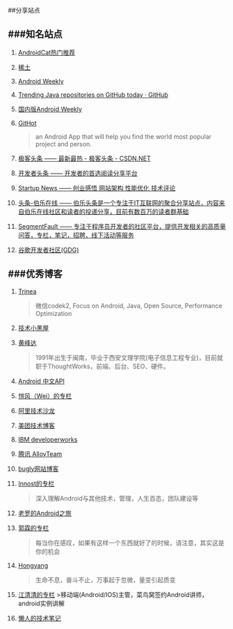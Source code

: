 ##分享站点

###知名站点
---
1. [AndroidCat热门推荐](http://androidcat.com/)

2. [稀土](http://gold.xitu.io/#/)

3. [Android Weekly](http://androidweekly.net/)

4. [Trending Java repositories on GitHub today · GitHub](https://github.com/trending?l=java)

5. [国内版Android Weekly](http://www.androidweekly.cn/)

6. [GitHot](https://github.com/andyiac/githot)
	>an Android App that will help you find the world most popular project and person.

7. [极客头条 —— 最新最热 - 极客头条 - CSDN.NET](http://geek.csdn.net/)

8. [开发者头条 —— 开发者的首选阅读分享平台](http://toutiao.io/)

9. [Startup News —— 创业感悟 网站架构 性能优化 技术评论](http://news.dbanotes.net/)

10. [头条-伯乐在线 —— 伯乐头条是一个专注于IT互联网的聚合分享站点，内容来自伯乐在线社区和读者的投递分享，目前有数百万的读者群基础](http://top.jobbole.com/)

11. [SegmentFault —— 专注于程序员开发者的社区平台，提供开发相关的高质量问答，专栏，笔记，招聘，线下活动等服务](http://segmentfault.com/)

12. [谷歌开发者社区(GDG) ](http://chinagdg.org/) 

###优秀博客
---
1. [Trinea](http://www.trinea.cn/)
  	 
	>微信codek2, Focus on Android, Java, Open Source, Performance Optimization
2. [技术小黑屋](http://droidyue.com/)

3. [黄峰达](https://www.phodal.com/)
	>1991年出生于闽南，毕业于西安文理学院(电子信息工程专业)，目前就职于ThoughtWorks，前端、后台、SEO、硬件。
	
4. [Android 中文API](http://www.cnblogs.com/over140/category/277077.html)

5. [愷风（Wei）的专栏](http://blog.csdn.net/flowingflying?viewmode=contents)

6. [阿里技术沙龙](http://club.alibabatech.org/)

7. [美团技术博客](http://tech.meituan.com/)

8. [IBM developerworks](http://www.ibm.com/developerworks/cn/java/)

9. [腾讯 AlloyTeam](http://www.alloyteam.com/)

10. [bugly网站博客](http://bugly.qq.com/blog/)

11. [Innost的专栏](http://blog.csdn.net/innost?viewmode=contents)
	>深入理解Android与其他技术，管理，人生百态，团队建设等

12. [老罗的Android之旅](http://blog.csdn.net/luoshengyang?viewmode=contents)
 
13. [郭霖的专栏](http://blog.csdn.net/guolin_blog)
	>每当你在感叹，如果有这样一个东西就好了的时候，请注意，其实这是你的机会
	
14. [Hongyang](http://blog.csdn.net/lmj623565791?viewmode=list)
	>生命不息，奋斗不止，万事起于忽微，量变引起质变
15. [江清清的专栏](http://blog.csdn.net/developer_jiangqq)
        >移动端(Android/IOS)主管，菜鸟窝签约Android讲师，android实例讲解
16. [懒人的技术笔记](http://blog.csdn.net/lincyang)
